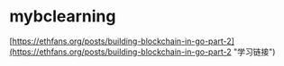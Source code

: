 # mybclearning
[https://ethfans.org/posts/building-blockchain-in-go-part-2](https://ethfans.org/posts/building-blockchain-in-go-part-2 "学习链接")